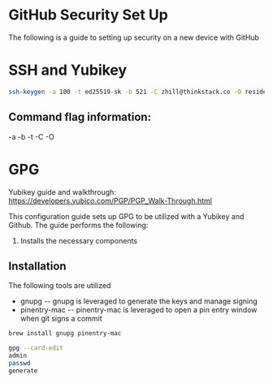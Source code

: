 # GitHub Security Set Up
The following is a guide to setting up security on a new device with GitHub

# SSH and Yubikey


```bash
ssh-keygen -a 100 -t ed25519-sk -b 521 -C zhill@thinkstack.co -O resident
```
## Command flag information:

-a
-b
-t
-C
-O 

# GPG
Yubikey guide and walkthrough: https://developers.yubico.com/PGP/PGP_Walk-Through.html

This configuration guide sets up GPG to be utilized with a Yubikey and Github. The guide performs the following:
1. Installs the necessary components

## Installation
The following tools are utilized
- gnupg
-- gnupg is leveraged to generate the keys and manage signing
- pinentry-mac
-- pinentry-mac is leveraged to open a pin entry window when git signs a commit

```bash
brew install gnupg pinentry-mac
```

```bash
gpg --card-edit
admin
passwd
generate
```